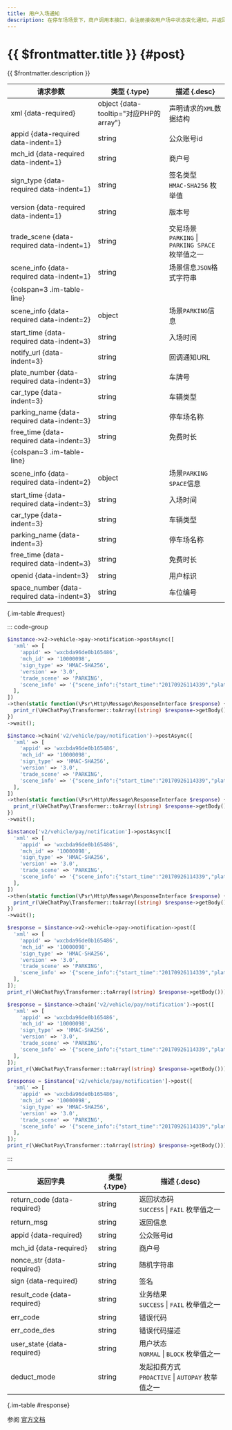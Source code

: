 ```yaml
---
title: 用户入场通知
description: 在停车场场景下，商户调用本接口，会注册接收用户场中状态变化通知，并返回用户车主服务是否可用的状态。调用该接口，微信侧不会向用户下发入场通知消息，消息由商户下发。
---
```


# {{ $frontmatter.title }} {#post}

{{ $frontmatter.description }}

| 请求参数 | 类型 {.type} | 描述 {.desc}
| --- | --- | ---
| xml {data-required} | object {data-tooltip="对应PHP的array"} | 声明请求的`XML`数据结构
| appid {data-required data-indent=1} | string | 公众账号id
| mch_id {data-required data-indent=1} | string | 商户号
| sign_type {data-required data-indent=1} | string | 签名类型<br/>`HMAC-SHA256` 枚举值
| version {data-required data-indent=1} | string | 版本号
| trade_scene {data-required data-indent=1} | string | 交易场景<br/>`PARKING` \| `PARKING SPACE` 枚举值之一
| scene_info {data-required data-indent=1} | string | 场景信息`JSON`格式字符串
| {colspan=3 .im-table-line}
| scene_info {data-required data-indent=2} | object | 场景`PARKING`信息
| start_time {data-required data-indent=3} | string | 入场时间
| notify_url {data-indent=3} | string | 回调通知URL
| plate_number {data-required data-indent=3} | string | 车牌号
| car_type {data-indent=3} | string | 车辆类型
| parking_name {data-required data-indent=3} | string | 停车场名称
| free_time {data-required data-indent=3} | string | 免费时长
| {colspan=3 .im-table-line}
| scene_info {data-required data-indent=2} | object | 场景`PARKING SPACE`信息
| start_time {data-required data-indent=3} | string | 入场时间
| car_type {data-indent=3} | string | 车辆类型
| parking_name {data-indent=3} | string | 停车场名称
| free_time {data-required data-indent=3} | string | 免费时长
| openid {data-indent=3} | string | 用户标识
| space_number {data-required data-indent=3} | string | 车位编号

{.im-table #request}

::: code-group

```php [异步纯链式]
$instance->v2->vehicle->pay->notification->postAsync([
  'xml' => [
    'appid' => 'wxcbda96de0b165486',
    'mch_id' => '10000098',
    'sign_type' => 'HMAC-SHA256',
    'version' => '3.0',
    'trade_scene' => 'PARKING',
    'scene_info' => '{"scene_info":{"start_time":"20170926114339","plate_number":"CB1000sdfasd","free_time":"1200","car_type":"大型车","parking_name":"欢乐海岸停车场"}}',
  ],
])
->then(static function(\Psr\Http\Message\ResponseInterface $response) {
  print_r(\WeChatPay\Transformer::toArray((string) $response->getBody()));
})
->wait();
```

```php [异步声明式]
$instance->chain('v2/vehicle/pay/notification')->postAsync([
  'xml' => [
    'appid' => 'wxcbda96de0b165486',
    'mch_id' => '10000098',
    'sign_type' => 'HMAC-SHA256',
    'version' => '3.0',
    'trade_scene' => 'PARKING',
    'scene_info' => '{"scene_info":{"start_time":"20170926114339","plate_number":"CB1000sdfasd","free_time":"1200","car_type":"大型车","parking_name":"欢乐海岸停车场"}}',
  ],
])
->then(static function(\Psr\Http\Message\ResponseInterface $response) {
  print_r(\WeChatPay\Transformer::toArray((string) $response->getBody()));
})
->wait();
```

```php [异步属性式]
$instance['v2/vehicle/pay/notification']->postAsync([
  'xml' => [
    'appid' => 'wxcbda96de0b165486',
    'mch_id' => '10000098',
    'sign_type' => 'HMAC-SHA256',
    'version' => '3.0',
    'trade_scene' => 'PARKING',
    'scene_info' => '{"scene_info":{"start_time":"20170926114339","plate_number":"CB1000sdfasd","free_time":"1200","car_type":"大型车","parking_name":"欢乐海岸停车场"}}',
  ],
])
->then(static function(\Psr\Http\Message\ResponseInterface $response) {
  print_r(\WeChatPay\Transformer::toArray((string) $response->getBody()));
})
->wait();
```

```php [同步纯链式]
$response = $instance->v2->vehicle->pay->notification->post([
  'xml' => [
    'appid' => 'wxcbda96de0b165486',
    'mch_id' => '10000098',
    'sign_type' => 'HMAC-SHA256',
    'version' => '3.0',
    'trade_scene' => 'PARKING',
    'scene_info' => '{"scene_info":{"start_time":"20170926114339","plate_number":"CB1000sdfasd","free_time":"1200","car_type":"大型车","parking_name":"欢乐海岸停车场"}}',
  ],
]);
print_r(\WeChatPay\Transformer::toArray((string) $response->getBody()));
```

```php [同步声明式]
$response = $instance->chain('v2/vehicle/pay/notification')->post([
  'xml' => [
    'appid' => 'wxcbda96de0b165486',
    'mch_id' => '10000098',
    'sign_type' => 'HMAC-SHA256',
    'version' => '3.0',
    'trade_scene' => 'PARKING',
    'scene_info' => '{"scene_info":{"start_time":"20170926114339","plate_number":"CB1000sdfasd","free_time":"1200","car_type":"大型车","parking_name":"欢乐海岸停车场"}}',
  ],
]);
print_r(\WeChatPay\Transformer::toArray((string) $response->getBody()));
```

```php [同步属性式]
$response = $instance['v2/vehicle/pay/notification']->post([
  'xml' => [
    'appid' => 'wxcbda96de0b165486',
    'mch_id' => '10000098',
    'sign_type' => 'HMAC-SHA256',
    'version' => '3.0',
    'trade_scene' => 'PARKING',
    'scene_info' => '{"scene_info":{"start_time":"20170926114339","plate_number":"CB1000sdfasd","free_time":"1200","car_type":"大型车","parking_name":"欢乐海岸停车场"}}',
  ],
]);
print_r(\WeChatPay\Transformer::toArray((string) $response->getBody()));
```

:::

| 返回字典 | 类型 {.type} | 描述 {.desc}
| --- | --- | ---
| return_code {data-required}| string | 返回状态码<br/>`SUCCESS` \| `FAIL` 枚举值之一
| return_msg | string | 返回信息
| appid {data-required}| string | 公众账号id
| mch_id {data-required}| string | 商户号
| nonce_str {data-required}| string | 随机字符串
| sign {data-required}| string | 签名
| result_code {data-required}| string | 业务结果<br/>`SUCCESS` \| `FAIL` 枚举值之一
| err_code | string | 错误代码
| err_code_des | string | 错误代码描述
| user_state {data-required}| string | 用户状态<br/>`NORMAL` \| `BLOCK` 枚举值之一
| deduct_mode | string | 发起扣费方式<br/>`PROACTIVE` \| `AUTOPAY` 枚举值之一

{.im-table #response}

参阅 [官方文档](https://pay.weixin.qq.com/wiki/doc/api/vehicle_v2.php?chapter=20_992&index=1)
